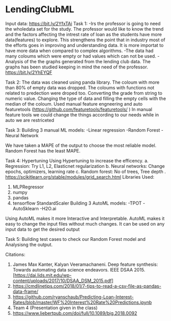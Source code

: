 # LendingClubML
Input data: https://bit.ly/2YfxTAi
Task 1:
-Irs the professor is going to need the wholedata set for the study. The professor would like to know the trend and the factors affecting the intrest rate of loan as the students have more data(features) to explore. This strengthens the point that in industry most of the efforts goes in improving and understanding data. It is more importat to have more data when compared to complex algorithms.
-The data had many coloums which were empty or had values which can not be used. 
-Analysis of the the graphs generated from the lending club data. The graphs has been studied keeping in mind the need of the professor.
https://bit.ly/2YhEYQF

Task 2:
The data was cleaned using panda library. The coloum with more than 80% of empty data was dropped. The coloums with functions not related to predection were droped too. Converting the grade from string to numeric value. Changing the type of data and filling the empty cells with the median of the coloum.
Used manual feature engneering and auto featuretools (https://github.com/featuretools/featuretools/ )
In manual feature tools we could change the things according to our needs while in auto we are restriceted 


Task 3:
Building 3 manual ML models:
-Linear regression 
-Random Forest
-Neural Network

We have taken a MAPE of the output to choose the most reliable model. Random Forest has the least MAPE.

Task 4: Hypertuning
Using Hypertuning to increase the efficency.
a. Regression: Try L1, L2, Elasticnet regularization
b. Neural networks: Change epochs, optimizers, learning rate
c. Random forest: No of trees, Tree depth
. https://scikitlearn.org/stable/modules/grid_search.html
Libraries Used:
1. MLPRegressor
2. numpy
3. pandas
4. tensorflow
StandardScaler
Building 3 AutoML models:
-TPOT
-AutoSklearn
-H2O.ai

Using AutoML makes it more Interactive and Interpretable. AutoML makes it easy to change the input files without much changes.
It can be used on any input data to get the desired output

Task 5:
Building test cases to check our Random Forest model and Analysisng the output.


Citations:
1. James Max Kanter, Kalyan Veeramachaneni. Deep feature synthesis: Towards automating data science endeavors. IEEE DSAA 2015.     [https://dai.lids.mit.edu/wp-content/uploads/2017/10/DSAA_DSM_2015.pdf]
2. https://cmdlinetips.com/2018/01/7-tips-to-read-a-csv-file-as-pandas-data-frame/
3. https://github.com/ryanschaub/Predicting-Loan-Interest-Rates/blob/master/WF%20Interest%20Rate%20Predictions.ipynb
4. Team 4 (Presentation given in the class)
5. https://www.liebertpub.com/doi/full/10.1089/big.2018.0092




